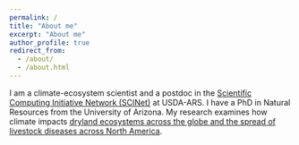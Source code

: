 ```yaml
---
permalink: /
title: "About me"
excerpt: "About me"
author_profile: true
redirect_from: 
  - /about/
  - /about.html
---
```


I am a climate-ecosystem scientist and a postdoc in the [Scientific Computing Initiative Network (SCINet)](https://scinet.usda.gov/) at USDA-ARS. I have a PhD in Natural Resources from the University of Arizona. My research examines how climate impacts [dryland ecosystems across the globe and the spread of livestock diseases across North America](https://scinet.usda.gov/stories/2021/04/15/Hudson.html).
